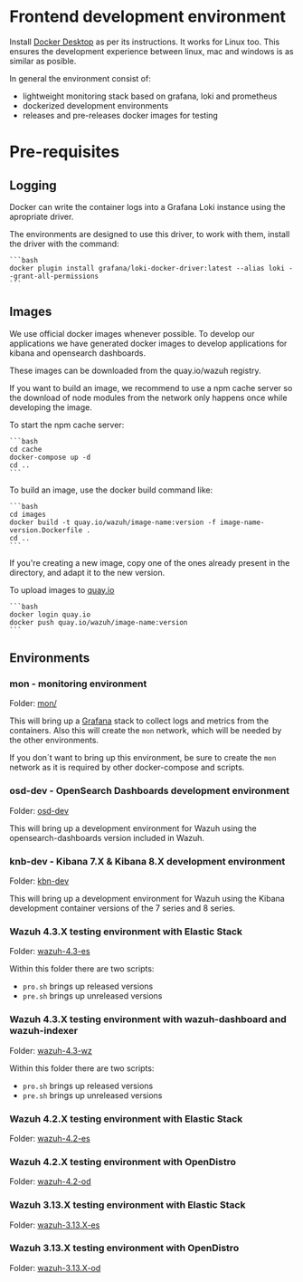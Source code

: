 # Frontend development environment

Install [Docker Desktop](https://docs.docker.com/get-docker/) as per
its instructions. It works for Linux too. This ensures the development
experience between linux, mac and windows is as similar as posible.

In general the environment consist of:

- lightweight monitoring stack based on grafana, loki and prometheus
- dockerized development environments
- releases and pre-releases docker images for testing

# Pre-requisites

## Logging

Docker can write the container logs into a Grafana Loki instance using
the apropriate driver.

The environments are designed to use this driver, to work with them,
install the driver with the command:

	```bash
	docker plugin install grafana/loki-docker-driver:latest --alias loki --grant-all-permissions
	```

## Images

We use official docker images whenever possible. To develop our
applications we have generated docker images to develop applications
for kibana and opensearch dashboards.

These images can be downloaded from the quay.io/wazuh registry.

If you want to build an image, we recommend to use a npm cache server
so the download of node modules from the network only happens once
while developing the image.


 To start the npm cache server:

	```bash
	cd cache
	docker-compose up -d
	cd ..
	```

To build an image, use the docker build command like:

	```bash
	cd images
	docker build -t quay.io/wazuh/image-name:version -f image-name-version.Dockerfile .
	cd ..
	```

If you're creating a new image, copy one of the ones already present
in the directory, and adapt it to the new version.

 To upload images to [quay.io](quay.io)

	```bash
 	docker login quay.io
 	docker push quay.io/wazuh/image-name:version
	```

## Environments

### **mon** - monitoring environment

Folder: [mon/](./mon/)

This will bring up a [Grafana](https://grafana.com/) stack to collect
logs and metrics from the containers. Also this will create the `mon`
network, which will be needed by the other environments.


If you don´t want to bring up this environment, be sure to create the
`mon` network as it is required by other docker-compose and scripts.


### **osd-dev** - OpenSearch Dashboards development environment

Folder: [osd-dev](./osd-dev/)

This will bring up a development environment for Wazuh using the
opensearch-dashboards version included in Wazuh.

### **knb-dev** - Kibana 7.X & Kibana 8.X development environment

Folder: [kbn-dev](./kbn-dev/)

This will bring up a development environment for Wazuh using the Kibana
development container versions of the 7 series and 8 series.

### Wazuh 4.3.X testing environment with Elastic Stack

Folder: [wazuh-4.3-es](./wazuh-4.3-es)

Within this folder there are two scripts:

 - `pro.sh` brings up released versions
 - `pre.sh` brings up unreleased versions

### Wazuh 4.3.X testing environment with wazuh-dashboard and wazuh-indexer

Folder: [wazuh-4.3-wz](./wazuh-4.3-wz)

Within this folder there are two scripts:

 - `pro.sh` brings up released versions
 - `pre.sh` brings up unreleased versions

### Wazuh 4.2.X testing environment with Elastic Stack

Folder: [wazuh-4.2-es](./wazuh-4.2-es)

### Wazuh 4.2.X testing environment with OpenDistro

Folder: [wazuh-4.2-od](./wazuh-4.2-od)

### Wazuh 3.13.X testing environment with Elastic Stack

Folder: [wazuh-3.13.X-es](./wazuh-3.13.X-es)

### Wazuh 3.13.X testing environment with OpenDistro

Folder: [wazuh-3.13.X-od](./wazuh-3.13.X-od)

